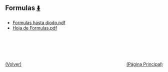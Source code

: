 
<html>
<body>
<h2>Formulas <a href="https://downgit.github.io/#/home?url=https://github.com/Apuntes-FIUBA/Apuntes-Electronica/tree/main/86 - Electrónica/8603 - Dispositivos Semiconductores/Formulas" style="font-size:20px">  ⬇️ </a></h2>
<ul>
    <li><a href="Formulas hasta diodo.pdf">Formulas hasta diodo.pdf</a></li>
    <li><a href="Hoja de Formulas.pdf">Hoja de Formulas.pdf</a></li>
</ul>
</body>
</html>

<br><br><br><br><br><a href="../" style="float: left">(Volver)</a> <a href="https://apuntes-fiuba.github.io/Apuntes-Electronica" style="float: right">(Página Principal)</a>
